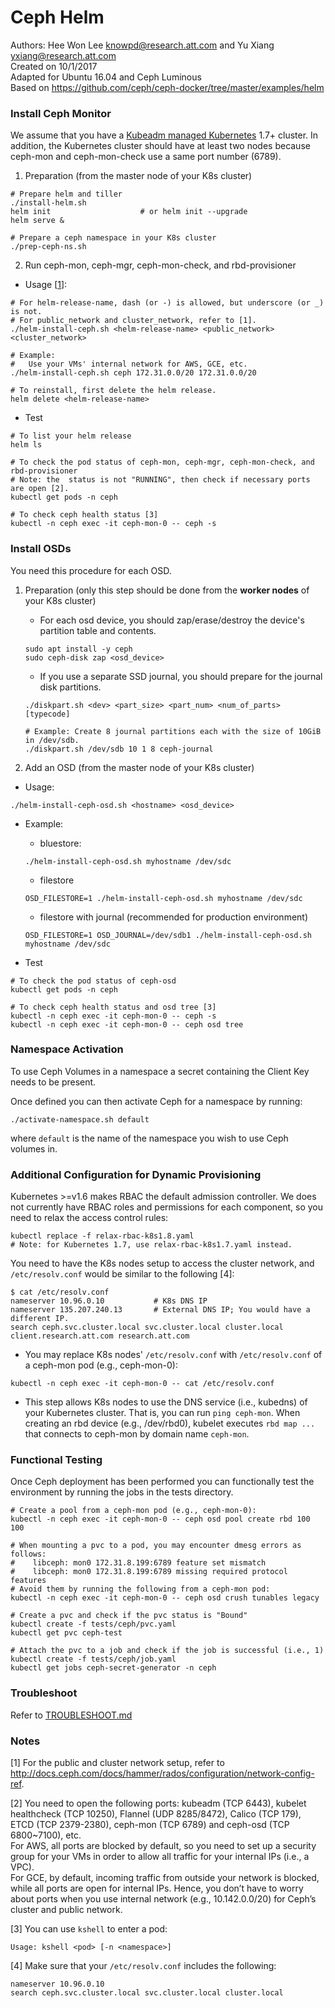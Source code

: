 # Ceph Helm
Authors: Hee Won Lee <knowpd@research.att.com> and Yu Xiang <yxiang@research.att.com>    
Created on 10/1/2017  
Adapted for Ubuntu 16.04 and Ceph Luminous  
Based on https://github.com/ceph/ceph-docker/tree/master/examples/helm  
 
### Install Ceph Monitor

We assume that you have a [Kubeadm managed Kubernetes](../../../install-kubeadm) 1.7+ cluster. 
In addition, the Kubernetes cluster should have at least two nodes because ceph-mon and ceph-mon-check use a same port number (6789).

1. Preparation (from the master node of your K8s cluster)
```
# Prepare helm and tiller
./install-helm.sh
helm init                    # or helm init --upgrade
helm serve &

# Prepare a ceph namespace in your K8s cluster
./prep-ceph-ns.sh
```

2. Run ceph-mon, ceph-mgr, ceph-mon-check, and rbd-provisioner
- Usage [[1](#notes)]:
```
# For helm-release-name, dash (or -) is allowed, but underscore (or _) is not.
# For public_network and cluster_network, refer to [1].
./helm-install-ceph.sh <helm-release-name> <public_network> <cluster_network>

# Example:
#   Use your VMs' internal network for AWS, GCE, etc.
./helm-install-ceph.sh ceph 172.31.0.0/20 172.31.0.0/20

# To reinstall, first delete the helm release.
helm delete <helm-release-name>
```

- Test
```
# To list your helm release
helm ls

# To check the pod status of ceph-mon, ceph-mgr, ceph-mon-check, and rbd-provisioner
# Note: the  status is not "RUNNING", then check if necessary ports are open [2].
kubectl get pods -n ceph

# To check ceph health status [3]
kubectl -n ceph exec -it ceph-mon-0 -- ceph -s
```

### Install OSDs
You need this procedure for each OSD.

1. Preparation (only this step should be done from the **worker nodes** of your K8s cluster)
   * For each osd device, you should zap/erase/destroy the device's partition table and contents.
   ```
   sudo apt install -y ceph
   sudo ceph-disk zap <osd_device>
   ```
   * If you use a separate SSD journal, you should prepare for the journal disk partitions.
   ```
   ./diskpart.sh <dev> <part_size> <part_num> <num_of_parts> [typecode]
   
   # Example: Create 8 journal partitions each with the size of 10GiB in /dev/sdb.
   ./diskpart.sh /dev/sdb 10 1 8 ceph-journal 
   ```

2. Add an OSD (from the master node of your K8s cluster)
- Usage:
```
./helm-install-ceph-osd.sh <hostname> <osd_device>
```

- Example:
   - bluestore:
   ```
   ./helm-install-ceph-osd.sh myhostname /dev/sdc
   ```

   - filestore
   ```
   OSD_FILESTORE=1 ./helm-install-ceph-osd.sh myhostname /dev/sdc
   ```

   - filestore with journal (recommended for production environment)
   ```
   OSD_FILESTORE=1 OSD_JOURNAL=/dev/sdb1 ./helm-install-ceph-osd.sh myhostname /dev/sdc
   ```

- Test
```
# To check the pod status of ceph-osd
kubectl get pods -n ceph

# To check ceph health status and osd tree [3]
kubectl -n ceph exec -it ceph-mon-0 -- ceph -s
kubectl -n ceph exec -it ceph-mon-0 -- ceph osd tree
```
   
### Namespace Activation

To use Ceph Volumes in a namespace a secret containing the Client Key needs to be present.

Once defined you can then activate Ceph for a namespace by running:
```
./activate-namespace.sh default
```

where `default` is the name of the namespace you wish to use Ceph volumes in.


### Additional Configuration for Dynamic Provisioning

Kubernetes >=v1.6 makes RBAC the default admission controller. We does not currently have RBAC roles and permissions for each
component, so you need to relax the access control rules:
```
kubectl replace -f relax-rbac-k8s1.8.yaml
# Note: for Kubernetes 1.7, use relax-rbac-k8s1.7.yaml instead.
```
You need to have the K8s nodes setup to access the cluster network, and `/etc/resolv.conf` would be similar to the following [4]:
```
$ cat /etc/resolv.conf
nameserver 10.96.0.10           # K8s DNS IP
nameserver 135.207.240.13       # External DNS IP; You would have a different IP.
search ceph.svc.cluster.local svc.cluster.local cluster.local client.research.att.com research.att.com
```
   - You may replace K8s nodes' `/etc/resolv.conf` with `/etc/resolv.conf` of a ceph-mon pod (e.g., ceph-mon-0):
   ```
   kubectl -n ceph exec -it ceph-mon-0 -- cat /etc/resolv.conf
   ```
   - This step allows K8s nodes to use the DNS service (i.e., kubedns) of your Kubernetes cluster. That is, you can run `ping ceph-mon`. When creating an rbd device (e.g., /dev/rbd0), kubelet executes `rbd map ...` that connects to ceph-mon by domain name `ceph-mon`.

### Functional Testing
Once Ceph deployment has been performed you can functionally test the environment by running the jobs in the tests directory.
```
# Create a pool from a ceph-mon pod (e.g., ceph-mon-0):
kubectl -n ceph exec -it ceph-mon-0 -- ceph osd pool create rbd 100 100

# When mounting a pvc to a pod, you may encounter dmesg errors as follows: 
#    libceph: mon0 172.31.8.199:6789 feature set mismatch
#    libceph: mon0 172.31.8.199:6789 missing required protocol features
# Avoid them by running the following from a ceph-mon pod:
kubectl -n ceph exec -it ceph-mon-0 -- ceph osd crush tunables legacy

# Create a pvc and check if the pvc status is "Bound"
kubectl create -f tests/ceph/pvc.yaml
kubectl get pvc ceph-test

# Attach the pvc to a job and check if the job is successful (i.e., 1)
kubectl create -f tests/ceph/job.yaml
kubectl get jobs ceph-secret-generator -n ceph
```

### Troubleshoot
Refer to [TROUBLESHOOT.md](./TROUBLESHOOT.md)

### Notes
[1] For the public and cluster network setup, refer to http://docs.ceph.com/docs/hammer/rados/configuration/network-config-ref.   

[2] You need to open the following ports: kubeadm (TCP 6443), kubelet healthcheck (TCP 10250), Flannel (UDP 8285/8472), Calico (TCP 179), ETCD (TCP 2379-2380), ceph-mon (TCP 6789) and ceph-osd (TCP 6800~7100), etc.   
For AWS, all ports are blocked by default, so you need to set up a security group for your VMs in order to allow all traffic for your internal IPs (i.e., a VPC).  
For GCE, by default, incoming traffic from outside your network is blocked, while all ports are open for internal IPs. Hence, you don’t have to worry about ports when you use internal network (e.g., 10.142.0.0/20) for Ceph’s cluster and public network.  

[3] You can use `kshell` to enter a pod:
```
Usage: kshell <pod> [-n <namespace>]
```

[4] Make sure that your `/etc/resolv.conf` includes the following:
```
nameserver 10.96.0.10
search ceph.svc.cluster.local svc.cluster.local cluster.local
```
